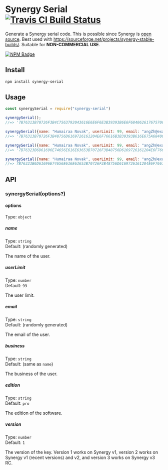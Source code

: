 # Synergy Serial [![Travis CI Build Status](https://img.shields.io/travis/com/Richienb/synergy-serial/master.svg?style=for-the-badge)](https://travis-ci.com/Richienb/synergy-serial)

Generate a Synergy serial code. This is possible since Synergy is [open source](https://github.com/symless/synergy-core). Best used with https://sourceforge.net/projects/synergy-stable-builds/. Suitable for **NON-COMMERCIAL USE**.

[![NPM Badge](https://nodei.co/npm/synergy-serial.png)](https://npmjs.com/package/synergy-serial)

## Install

```sh
npm install synergy-serial
```

## Usage

```js
const synergySerial = require("synergy-serial")

synergySerial();
//=> '7B76313B70726F3B4C7563792043616E6E6F6E3B39393B6E6F68406261767570617A692E70773B4C7563792043616E6E6F6E3B303B307D'

synergySerial({name: "Humairaa Novak", userLimit: 99, email: "angZh@example.com"})
//=> '7B76313B70726F3B48756D6169726161204E6F76616B3B39393B616E675A68406578616D706C652E636F6D3B48756D6169726161204E6F76616B3B303B307D'

synergySerial({name: "Humairaa Novak", userLimit: 99, email: "angZh@example.com", version: 2, edition: "pro"})
//=> '7B76323B6D61696E74656E616E63653B70726F3B48756D6169726161204E6F76616B3B39393B616E675A68406578616D706C652E636F6D3B48756D6169726161204E6F76616B3B303B307D'

synergySerial({name: "Humairaa Novak", userLimit: 99, email: "angZh@example.com", version: 3, edition: "pro"})
//=> 7B76323B6D61696E74656E616E63653B70726F3B48756D6169726161204E6F76616B3B39393B616E675A68406578616D706C652E636F6D3B48756D6169726161204E6F76616B3B333730353735303632313B343730353735303632317D

```

## API

### synergySerial(options?)

#### options

Type: `object`

##### name

Type: `string`\
Default: (randomly generated)

The name of the user.

##### userLimit

Type: `number`\
Default: `99`

The user limit.

##### email

Type: `string`\
Default: (randomly generated)

The email of the user.

##### business

Type: `string`\
Default: (same as `name`)

The business of the user.

##### edition

Type: `string`\
Default: `pro`

The edition of the software.

##### version

Type: `number`\
Default: `1`

The version of the key. Version 1 works on Synergy v1, version 2 works on Synergy v1 (recent versions) and v2, and version 3 works on Synergy v3 RC.

